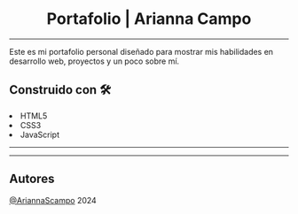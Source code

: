<h1 align="center">Portafolio | Arianna Campo</h1>
    
<hr>
<p>Este es mi portafolio personal diseñado para mostrar mis habilidades en desarrollo web, proyectos y un poco sobre mí.</p>

<h2>Construido con 🛠️</h2>

<li>HTML5</li>
<li>CSS3</li>
<li>JavaScript</li>

<hr>

<hr>

<h2>Autores</h2>
<p> <a href="https://github.com/AriannaScampo">@AriannaScampo</a> 2024</p>


